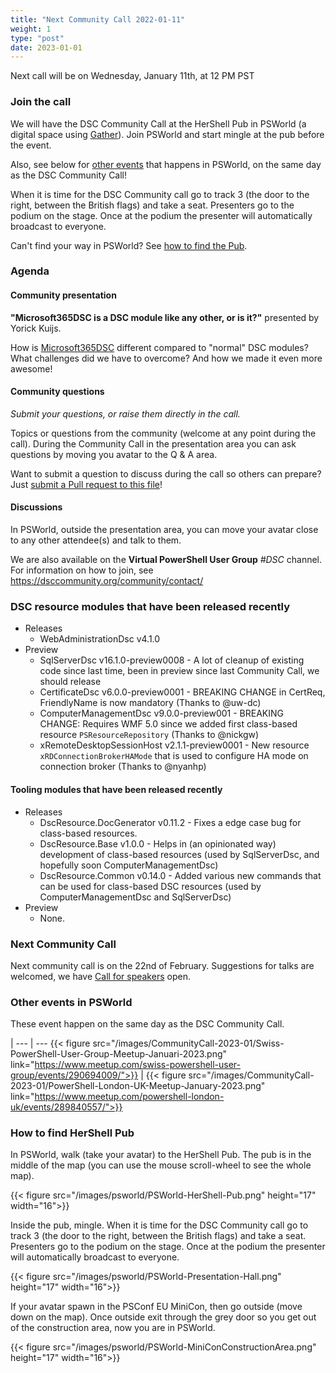```yaml
---
title: "Next Community Call 2022-01-11"
weight: 1
type: "post"
date: 2023-01-01
---
```


Next call will be on Wednesday, January 11th, at 12 PM PST

### Join the call

We will have the DSC Community Call at the HerShell Pub in PSWorld (a digital space using [Gather](https://www.gather.town)). Join PSWorld and start mingle at the pub before the event.

Also, see below for [other events](#other-events-in-psworld) that happens in PSWorld, on the same day as the DSC Community Call!

When it is time for the DSC Community call go to track 3 (the door to the right, between the British flags) and take a seat.
Presenters go to the podium on the stage. Once at the podium the presenter will automatically broadcast to everyone. 

Can't find your way in PSWorld? See [how to find the Pub](#how-to-find-hershell-pub).

<!-- 
[Join using the Microsoft Teams app](https://teams.microsoft.com/l/meetup-join/19%3ameeting_OTc2YThjZGQtNWE4Yi00NDQyLTk5NTktYWIwYjdhMGZjNDRl%40thread.v2/0?context=%7b%22Tid%22%3a%2272f988bf-86f1-41af-91ab-2d7cd011db47%22%2c%22Oid%22%3a%222fd83437-7fe6-4ee4-a109-828a19cb7bff%22%7d)

[Or click here to browse the list of available dial-in numbers to find one that is local to your region](https://dialin.teams.microsoft.com/8551f4c1-bea3-441a-8738-69aa517a91c5?id=50343176)

Conference ID:
503 431 76# 
-->

### Agenda

#### Community presentation 

**"Microsoft365DSC is a DSC module like any other, or is it?"** presented by Yorick Kuijs. 

How is [Microsoft365DSC](https://www.powershellgallery.com/packages/Microsoft365DSC)
different compared to "normal" DSC modules? What challenges did we have to overcome?
And how we made it even more awesome!

#### Community questions

_Submit your questions, or raise them directly in the call._

Topics or questions from the community (welcome at any point during the call).
During the Community Call in the presentation area you can ask questions by moving
you avatar to the Q & A area.

Want to submit a question to discuss during the call so others can prepare?
Just [submit a Pull request to this file](https://github.com/dsccommunity/dsccommunity.org/edit/master/content/community_calls/next_call.en.md)!

#### Discussions

In PSWorld, outside the presentation area, you can move your avatar close to any other attendee(s)
and talk to them.

We are also available on the **Virtual PowerShell User Group** _#DSC_ channel.
For information on how to join, see https://dsccommunity.org/community/contact/

### DSC resource modules that have been released recently

- Releases
  - WebAdministrationDsc v4.1.0
- Preview
  - SqlServerDsc v16.1.0-preview0008 - A lot of cleanup of existing code since last time, been in preview since last Community Call, we should release
  - CertificateDsc v6.0.0-preview0001 - BREAKING CHANGE in CertReq, FriendlyName is now mandatory (Thanks to @uw-dc)
  - ComputerManagementDsc v9.0.0-preview001 - BREAKING CHANGE: Requires WMF 5.0 since we added first class-based resource `PSResourceRepository` (Thanks to @nickgw)
  - xRemoteDesktopSessionHost v2.1.1-preview0001 - New resource `xRDConnectionBrokerHAMode` that is used to configure HA mode on connection broker (Thanks to @nyanhp)

#### Tooling modules that have been released recently

- Releases
  - DscResource.DocGenerator v0.11.2 - Fixes a edge case bug for class-based resources.
  - DscResource.Base v1.0.0 - Helps in (an opinionated way) development of class-based resources (used by SqlServerDsc, and hopefully soon ComputerManagementDsc)
  - DscResource.Common v0.14.0 - Added various new commands that can be used for class-based DSC resources (used by ComputerManagementDsc and SqlServerDsc)
- Preview
  - None.

### Next Community Call

Next community call is on the 22nd of February.
Suggestions for talks are welcomed, we have [Call for speakers](https://sessionize.com/dsc-community)
open.

### Other events in PSWorld

These event happen on the same day as the DSC Community Call. 

 | 
--- | ---
{{< figure src="/images/CommunityCall-2023-01/Swiss-PowerShell-User-Group-Meetup-Januari-2023.png" link="https://www.meetup.com/swiss-powershell-user-group/events/290694009/">}} | {{< figure src="/images/CommunityCall-2023-01/PowerShell-London-UK-Meetup-January-2023.png" link="https://www.meetup.com/powershell-london-uk/events/289840557/">}}

### How to find HerShell Pub

In PSWorld, walk (take your avatar) to the HerShell Pub. The pub is in the middle of the map (you can use the mouse scroll-wheel to see the whole map).

{{< figure src="/images/psworld/PSWorld-HerShell-Pub.png" height="17" width="16">}}

Inside the pub, mingle. When it is time for the DSC Community call go to track 3 (the door to the right, between the British flags) and take a seat. 
Presenters go to the podium on the stage. Once at the podium the presenter will automatically broadcast to everyone. 

{{< figure src="/images/psworld/PSWorld-Presentation-Hall.png" height="17" width="16">}}

If your avatar spawn in the PSConf EU MiniCon, then go outside (move down on the map). Once outside exit through the grey door so you get out of the construction area, now you are in PSWorld.

{{< figure src="/images/psworld/PSWorld-MiniConConstructionArea.png" height="17" width="16">}}
